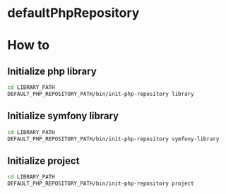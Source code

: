 # defaultPhpRepository

# How to

## Initialize php library
```bash
cd LIBRARY_PATH
DEFAULT_PHP_REPOSITORY_PATH/bin/init-php-repository library
```

## Initialize symfony library
```bash
cd LIBRARY_PATH
DEFAULT_PHP_REPOSITORY_PATH/bin/init-php-repository symfony-library
```

## Initialize project
```bash
cd LIBRARY_PATH
DEFAULT_PHP_REPOSITORY_PATH/bin/init-php-repository project
```
